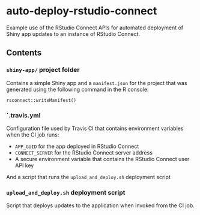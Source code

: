 # auto-deploy-rstudio-connect

Example use of the RStudio Connect APIs for automated deployment of Shiny app updates
to an instance of RStudio Connect.

## Contents

### `shiny-app/` project folder

Contains a simple Shiny app and a `manifest.json` for the project that was generated
using the following command in the R console:

```
rsconnect::writeManifest()
```

### `.travis.yml

Configuration file used by Travis CI that contains environment variables when the CI job runs:

* `APP_GUID` for the app deployed in RStudio Connect
* `CONNECT_SERVER` for the RStudio Connect server address
* A secure environment variable that contains the RStudio Connect user API key

And a script that runs the `upload_and_deploy.sh` deployment script

### `upload_and_deploy.sh` deployment script

Script that deploys updates to the application when invoked from the CI job.
